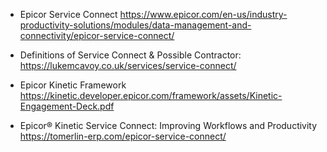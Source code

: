 * Epicor Service Connect https://www.epicor.com/en-us/industry-productivity-solutions/modules/data-management-and-connectivity/epicor-service-connect/

* Definitions of Service Connect & Possible Contractor: https://lukemcavoy.co.uk/services/service-connect/ 

* Epicor Kinetic Framework https://kinetic.developer.epicor.com/framework/assets/Kinetic-Engagement-Deck.pdf

* Epicor® Kinetic Service Connect: Improving Workflows and Productivity https://tomerlin-erp.com/epicor-service-connect/
